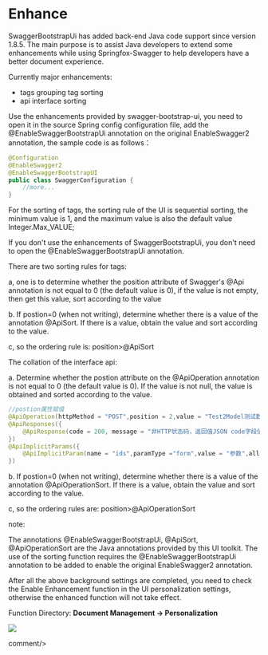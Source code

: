 # Enhance

SwaggerBootstrapUi has added back-end Java code support since version 1.8.5. The main purpose is to assist Java developers to extend some enhancements while using Springfox-Swagger to help developers have a better document experience.

Currently major enhancements:

- tags grouping tag sorting
- api interface sorting

Use the enhancements provided by swagger-bootstrap-ui, you need to open it in the source Spring config configuration file, add the @EnableSwaggerBootstrapUi annotation on the original EnableSwagger2 annotation, the sample code is as follows：

```java
@Configuration
@EnableSwagger2
@EnableSwaggerBootstrapUI
public class SwaggerConfiguration {
 	//more...   
}
```

For the sorting of tags, the sorting rule of the UI is sequential sorting, the minimum value is 1, and the maximum value is also the default value Integer.Max_VALUE;

If you don't use the enhancements of SwaggerBootstrapUi, you don't need to open the @EnableSwaggerBootstrapUi annotation.

There are two sorting rules for tags:

a, one is to determine whether the position attribute of Swagger's @Api annotation is not equal to 0 (the default value is 0), if the value is not empty, then get this value, sort according to the value

b. If postion=0 (when not writing), determine whether there is a value of the annotation @ApiSort. If there is a value, obtain the value and sort according to the value.

c, so the ordering rule is: position>@ApiSort

The collation of the interface api:

a. Determine whether the postion attribute on the @ApiOperation annotation is not equal to 0 (the default value is 0). If the value is not null, the value is obtained and sorted according to the value.

```java
//postion属性赋值
@ApiOperation(httpMethod = "POST",position = 2,value = "Test2Model测试数组参数，多个",response=Test2Model.class)
@ApiResponses({
    @ApiResponse(code = 200, message = "非HTTP状态码，返回值JSON code字段值，描述：成功")
})
@ApiImplicitParams({
    @ApiImplicitParam(name = "ids",paramType ="form",value = "参数",allowMultiple = true, required = true)
})
```

b. If postion=0 (when not writing), determine whether there is a value of the annotation @ApiOperationSort. If there is a value, obtain the value and sort according to the value.

c, so the ordering rules are: position>@ApiOperationSort

note:

The annotations @EnableSwaggerBootstrapUi, @ApiSort, @ApiOperationSort are the Java annotations provided by this UI toolkit. The use of the sorting function requires the @EnableSwaggerBootstrapUi annotation to be added to enable the original EnableSwagger2 annotation.



After all the above background settings are completed, you need to check the Enable Enhancement function in the UI personalization settings, otherwise the enhanced function will not take effect.

Function Directory: **Document Management -> Personalization**

![](/knife4j/images/ehn-fun.png)


 
 <icp/> 
 comment/> 
 
 
 
 